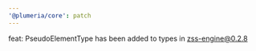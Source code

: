 ```yaml
---
'@plumeria/core': patch
---
```


feat: PseudoElementType has been added to types in zss-engine@0.2.8
